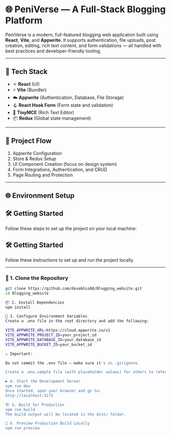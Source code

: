 # 🌐 PeniVerse — A Full-Stack Blogging Platform

PeniVerse is a modern, full-featured blogging web application built using **React**, **Vite**, and **Appwrite**. It supports authentication, file uploads, post creation, editing, rich text content, and form validations — all handled with best practices and developer-friendly tooling.

---

## 🔧 Tech Stack

- ⚛️ **React** (UI)
- ⚡ **Vite** (Bundler)
- ☁️ **Appwrite** (Authentication, Database, File Storage)
- 🪝 **React Hook Form** (Form state and validation)
- 📝 **TinyMCE** (Rich Text Editor)
- 📦 **Redux** (Global state management)

---

## 🔁 Project Flow

1. Appwrite Configuration
2. Store & Redux Setup
3. UI Component Creation (focus on design system)
4. Form Integrations, Authentication, and CRUD
5. Page Routing and Protection

---

## 🌐 Environment Setup

## 🛠 Getting Started

Follow these steps to set up the project on your local machine:
## 🛠️ Getting Started

Follow these instructions to set up and run the project locally.

---

### 📁 1. Clone the Repository

```bash
git clone https://github.com/devabhio88/Blogging_website.git
cd Blogging_website

📦 2. Install Dependencies
npm install

🔐 3. Configure Environment Variables
Create a .env file in the root directory and add the following:

VITE_APPWRITE_URL=https://cloud.appwrite.io/v1
VITE_APPWRITE_PROJECT_ID=your_project_id
VITE_APPWRITE_DATABASE_ID=your_database_id
VITE_APPWRITE_BUCKET_ID=your_bucket_id

⚠️ Important:

Do not commit the .env file — make sure it's in .gitignore.

Create a .env.sample file (with placeholder values) for others to reference.

▶️ 4. Start the Development Server
npm run dev
Once started, open your browser and go to:
http://localhost:5173

🏗️ 5. Build for Production
npm run build
The build output will be located in the dist/ folder.

🧪 6. Preview Production Build Locally
npm run preview

